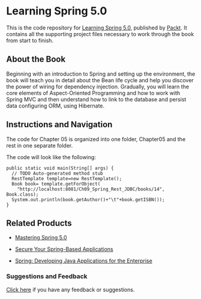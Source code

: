 # Learning Spring 5.0
This is the code repository for [Learning Spring 5.0](https://www.packtpub.com/application-development/learning-spring-50?utm_source=github&utm_medium=repository&utm_content=9781787120341), published by [Packt](https://www.packtpub.com/?utm_source=github). It contains all the supporting project files necessary to work through the book from start to finish.

## About the Book
Beginning with an introduction to Spring and setting up the environment, the book will teach you in detail about the Bean life cycle and help you discover the power of wiring for dependency injection. Gradually, you will learn the core elements of Aspect-Oriented Programming and how to work with Spring MVC and then understand how to link to the database and persist data configuring ORM, using Hibernate.

## Instructions and Navigation
The code for Chapter 05 is organized into one folder, Chapter05 and the rest in one separate folder.

The code will look like the following:

```
public static void main(String[] args) {
  // TODO Auto-generated method stub
  RestTemplate template=new RestTemplate();
  Book book= template.getForObject(
    "http://localhost:8081/Ch09_Spring_Rest_JDBC/books/14", Book.class);
  System.out.println(book.getAuthor()+"\t"+book.getISBN());
}
```
 
 ## Related Products
* [Mastering Spring 5.0](https://www.packtpub.com/application-development/mastering-spring-50?utm_source=github&utm_medium=repository&utm_content=9781787123175)

* [Secure Your Spring-Based Applications](https://www.packtpub.com/application-development/secure-your-spring-based-applications-video?utm_source=github&utm_medium=repository&utm_content=9781787289123)

* [Spring: Developing Java Applications for the Enterprise](https://www.packtpub.com/web-development/spring-developing-java-applications-enterprise?utm_source=github&utm_medium=repository&utm_content=9781787127555)

### Suggestions and Feedback
[Click here](https://docs.google.com/forms/d/e/1FAIpQLSe5qwunkGf6PUvzPirPDtuy1Du5Rlzew23UBp2S-P3wB-GcwQ/viewform) if you have any feedback or suggestions.
